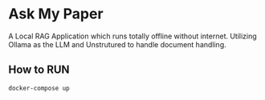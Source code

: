# Ask My Paper

A Local RAG Application which runs totally offline without internet. Utilizing Ollama as the LLM and Unstrutured to handle document handling.

## How to RUN
```
docker-compose up
```
